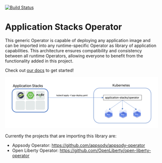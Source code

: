 [![Build Status](https://travis-ci.org/application-runtimes/operator.svg?branch=master)](https://travis-ci.org/application-stacks/operator)

# Application Stacks Operator
This generic Operator is capable of deploying any application image and can be imported into any runtime-specific Operator as library of application capabilities.  This architecture ensures compatibility and consistency between all runtime Operators, allowing everyone to benefit from the functionality added in this project.

Check out [our docs](https://github.com/application-stacks/operator/blob/master/doc/user-guide.md) to get started!

![Architecture](doc/images/operator_overview.png)

Currently the projects that are importing this library are:
- Appsody Operator: https://github.com/appsody/appsody-operator
- Open Liberty Operator: https://github.com/OpenLiberty/open-liberty-operator
